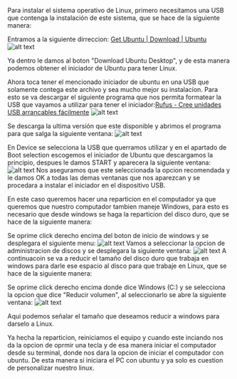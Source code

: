Para instalar el sistema operativo de Linux, primero necesitamos una USB que contenga la instalación de este sistema, que se hace de la siguiente manera:

Entramos a la siguiente dirreccion: [Get Ubuntu | Download | Ubuntu](https://ubuntu.com/download) 
![alt text](https://github.com/DanielCastro-02/Electronica-Digital-G2-E1/blob/main/Recursos/linux1.png?raw=true)

Ya dentro le damos al boton "Download Ubuntu Desktop", y de esta manera podemos obtener el iniciador de Ubuntu para tener Linux.

Ahora toca tener el mencionado iniciador de ubuntu en una USB que solamente contega este archivo y sea mucho mejor su instalacíon. 
Para esto se va descargar el siguiente programa que nos permita formatear la USB que vayamos a utilizar para tener el iniciador:[Rufus - Cree unidades USB arrancables fácilmente](https://rufus.ie/es/)
![alt text](https://github.com/DanielCastro-02/Electronica-Digital-G2-E1/blob/main/Recursos/linux2.png?raw=true)

Se descarga la ultima versión que este disponible y abrimos el programa para que salga la siguiente ventana:
![alt text](https://github.com/DanielCastro-02/Electronica-Digital-G2-E1/blob/main/Recursos/linux3.png?raw=true)

En Device se selecciona la USB que querramos utilizar y en el apartado de Boot selection escogemos el iniciador de Ubuntu que descargamos la principio, despues le damos START y aparecera la siguiente ventana: 
![alt text](https://github.com/DanielCastro-02/Electronica-Digital-G2-E1/blob/main/Recursos/linux4.png?raw=true)
Nos aseguramos que este seleccionada la opcion recomendada y le damos OK a todas las demas ventanas que nos aparezcan y se procedara a instalar el iniciador en el dispositivo USB.

En este caso queremos hacer una reparticion en el computador ya que queremos que nuestro computador tambien maneje Windows, para esto es necesario que desde windows se haga la reparticion del disco duro, que se hace de la siguiente manera:

Se oprime click derecho encima del boton de inicio de windows y se desplegara el siguiente menu:
![alt text](https://github.com/DanielCastro-02/Electronica-Digital-G2-E1/blob/main/Recursos/linux5.png?raw=true)
Vamos a seleccionar la opcion de administracion de discos y se desplegara la siguiente ventana:
![alt text](https://github.com/DanielCastro-02/Electronica-Digital-G2-E1/blob/main/Recursos/linux6.png?raw=true)
A continuacoin se va a reducir el tamaño del disco duro que trabaja en windows para darle ese espacio al disco para que trabaje en Linux, que se hace de la siguiente manera:

Se oprime click derecho encima donde dice Windows (C:)
y se selecciona la opcion que dice "Reducir  volumen", al seleccionarlo se abre la siguiente ventana:
![alt text](https://github.com/DanielCastro-02/Electronica-Digital-G2-E1/blob/main/Recursos/linux7.png?raw=true)

Aqui podemos señalar el tamaño que deseamos reducir a windows para darselo a Linux.

Ya hecha la reparticion, reiniciamos el equipo y cuando este inciando nos da la opcion de oprmir una tecla y de esa manera iniciar el computador desde su terminal, donde nos dara la opcion de iniciar el computador con ubuntu. De esta manera si iniciara el PC con ubuntu y ya solo es cuestion de personalizar nuestro linux.


